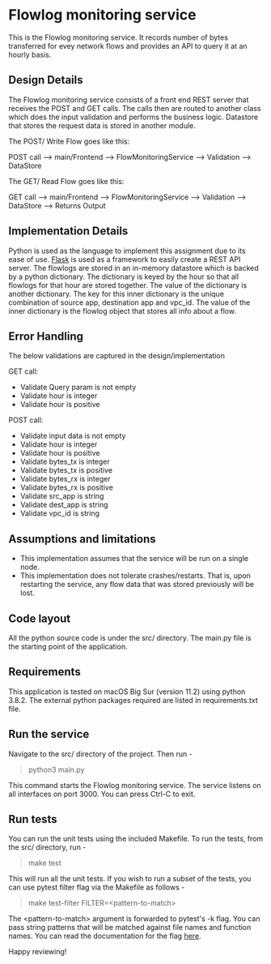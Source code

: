 # Flowlog monitoring service

This is the Flowlog monitoring service. It records number of bytes transferred for evey network flows and provides an API to query it at an hourly basis.

## Design Details

The Flowlog monitoring service consists of a front end REST server that receives the POST and GET calls.
The calls then are routed to another class which does the input validation and performs the business logic.
Datastore that stores the request data is stored in another module.

The POST/ Write Flow goes like this:

POST call --> main/Frontend --> FlowMonitoringService --> Validation --> DataStore 

The GET/ Read Flow goes like this:

GET call --> main/Frontend --> FlowMonitoringService --> Validation --> DataStore --> Returns Output

## Implementation Details
Python is used as the language to implement this assignment due to its ease of use.
[Flask](https://flask.palletsprojects.com/en/2.1.x/) is used as a framework to easily create a REST API server. 
The flowlogs are stored in an in-memory datastore which is backed by a python dictionary. The dictionary is keyed by the hour so that all flowlogs for that hour are stored together. The value of the dictionary is another dictionary. The key for this inner dictionary is the unique combination of source app, destination app and vpc_id. The value of the inner dictionary is the flowlog object that stores all info about a flow.

## Error Handling

The below validations are captured in the design/implementation

GET call:
- Validate Query param is not empty
- Validate hour is integer
- Validate hour is positive

POST call:
- Validate input data is not empty
- Validate hour is integer
- Validate hour is positive
- Validate bytes_tx is integer
- Validate bytes_tx is positive
- Validate bytes_rx is integer
- Validate bytes_rx is positive
- Validate src_app is string
- Validate dest_app is string
- Validate vpc_id is string


## Assumptions and limitations
- This implementation assumes that the service will be run on a single node.
- This implementation does not tolerate crashes/restarts. That is, upon restarting the service, any flow data that was stored previously will be lost.

## Code layout
All the python source code is under the src/ directory. The main.py file is the starting point of the application.

## Requirements
This application is tested on macOS Big Sur (version 11.2) using python 3.8.2.
The external python packages required are listed in requirements.txt file.

## Run the service
Navigate to the src/ directory of the project. Then run - 
> python3 main.py

This command starts the Flowlog monitoring service. The service listens on all interfaces on port 3000. You can press Ctrl-C to exit.

## Run tests
You can run the unit tests using the included Makefile. To run the tests, from the src/ directory, run - 
> make test

This will run all the unit tests. If you wish to run a subset of the tests, you can use pytest filter flag via the Makefile as follows - 
> make test-filter FILTER=\<pattern-to-match>

The \<pattern-to-match> argument is forwarded to pytest's -k flag. You can pass string patterns that will be matched against file names and function names. You can read the documentation for the flag [here](https://docs.pytest.org/en/stable/usage.html#specifying-tests-selecting-tests).

Happy reviewing!
